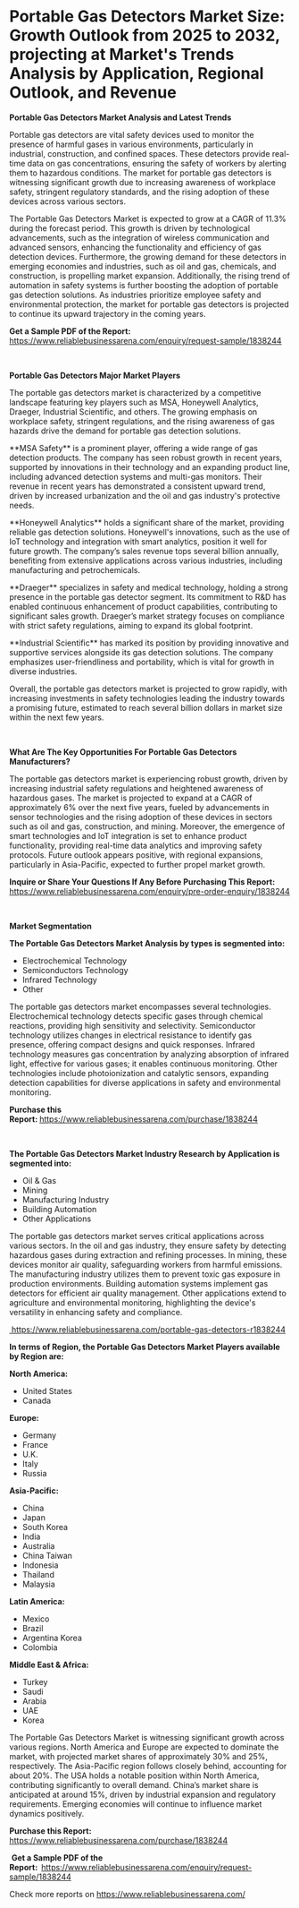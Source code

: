 <p><h1>Portable Gas Detectors Market Size: Growth Outlook from 2025 to 2032, projecting at Market's Trends Analysis by Application, Regional Outlook, and Revenue</h1></p><p><strong>Portable Gas Detectors Market Analysis and Latest Trends</strong></p>
<p><p>Portable gas detectors are vital safety devices used to monitor the presence of harmful gases in various environments, particularly in industrial, construction, and confined spaces. These detectors provide real-time data on gas concentrations, ensuring the safety of workers by alerting them to hazardous conditions. The market for portable gas detectors is witnessing significant growth due to increasing awareness of workplace safety, stringent regulatory standards, and the rising adoption of these devices across various sectors.</p><p>The Portable Gas Detectors Market is expected to grow at a CAGR of 11.3% during the forecast period. This growth is driven by technological advancements, such as the integration of wireless communication and advanced sensors, enhancing the functionality and efficiency of gas detection devices. Furthermore, the growing demand for these detectors in emerging economies and industries, such as oil and gas, chemicals, and construction, is propelling market expansion. Additionally, the rising trend of automation in safety systems is further boosting the adoption of portable gas detection solutions. As industries prioritize employee safety and environmental protection, the market for portable gas detectors is projected to continue its upward trajectory in the coming years.</p></p>
<p><strong>Get a Sample PDF of the Report:&nbsp;</strong> <a href="https://www.reliablebusinessarena.com/enquiry/request-sample/1838244?utm_campaign=3559&utm_medium=2&utm_source=Github&utm_content=ia&utm_term=11042025&utm_id=portable-gas-detectors">https://www.reliablebusinessarena.com/enquiry/request-sample/1838244</a></p>
<p>&nbsp;</p>
<p><strong>Portable Gas Detectors Major Market Players</strong></p>
<p><p>The portable gas detectors market is characterized by a competitive landscape featuring key players such as MSA, Honeywell Analytics, Draeger, Industrial Scientific, and others. The growing emphasis on workplace safety, stringent regulations, and the rising awareness of gas hazards drive the demand for portable gas detection solutions.</p><p>**MSA Safety** is a prominent player, offering a wide range of gas detection products. The company has seen robust growth in recent years, supported by innovations in their technology and an expanding product line, including advanced detection systems and multi-gas monitors. Their revenue in recent years has demonstrated a consistent upward trend, driven by increased urbanization and the oil and gas industry's protective needs.</p><p>**Honeywell Analytics** holds a significant share of the market, providing reliable gas detection solutions. Honeywell's innovations, such as the use of IoT technology and integration with smart analytics, position it well for future growth. The company’s sales revenue tops several billion annually, benefiting from extensive applications across various industries, including manufacturing and petrochemicals.</p><p>**Draeger** specializes in safety and medical technology, holding a strong presence in the portable gas detector segment. Its commitment to R&D has enabled continuous enhancement of product capabilities, contributing to significant sales growth. Draeger’s market strategy focuses on compliance with strict safety regulations, aiming to expand its global footprint.</p><p>**Industrial Scientific** has marked its position by providing innovative and supportive services alongside its gas detection solutions. The company emphasizes user-friendliness and portability, which is vital for growth in diverse industries.</p><p>Overall, the portable gas detectors market is projected to grow rapidly, with increasing investments in safety technologies leading the industry towards a promising future, estimated to reach several billion dollars in market size within the next few years.</p></p>
<p>&nbsp;</p>
<p><strong>What Are The Key Opportunities For Portable Gas Detectors Manufacturers?</strong></p>
<p><p>The portable gas detectors market is experiencing robust growth, driven by increasing industrial safety regulations and heightened awareness of hazardous gases. The market is projected to expand at a CAGR of approximately 6% over the next five years, fueled by advancements in sensor technologies and the rising adoption of these devices in sectors such as oil and gas, construction, and mining. Moreover, the emergence of smart technologies and IoT integration is set to enhance product functionality, providing real-time data analytics and improving safety protocols. Future outlook appears positive, with regional expansions, particularly in Asia-Pacific, expected to further propel market growth.</p></p>
<p><strong>Inquire or Share Your Questions If Any Before Purchasing This Report:</strong> <a href="https://www.reliablebusinessarena.com/enquiry/pre-order-enquiry/1838244?utm_campaign=3559&utm_medium=2&utm_source=Github&utm_content=ia&utm_term=11042025&utm_id=portable-gas-detectors">https://www.reliablebusinessarena.com/enquiry/pre-order-enquiry/1838244</a></p>
<p>&nbsp;</p>
<p><strong>Market Segmentation</strong></p>
<p><strong>The Portable Gas Detectors Market Analysis by types is segmented into:</strong></p>
<p><ul><li>Electrochemical Technology</li><li>Semiconductors Technology</li><li>Infrared Technology</li><li>Other</li></ul></p>
<p><p>The portable gas detectors market encompasses several technologies. Electrochemical technology detects specific gases through chemical reactions, providing high sensitivity and selectivity. Semiconductor technology utilizes changes in electrical resistance to identify gas presence, offering compact designs and quick responses. Infrared technology measures gas concentration by analyzing absorption of infrared light, effective for various gases; it enables continuous monitoring. Other technologies include photoionization and catalytic sensors, expanding detection capabilities for diverse applications in safety and environmental monitoring.</p></p>
<p><strong>Purchase this Report:&nbsp;</strong><a href="https://www.reliablebusinessarena.com/purchase/1838244?utm_campaign=3559&utm_medium=2&utm_source=Github&utm_content=ia&utm_term=11042025&utm_id=portable-gas-detectors">https://www.reliablebusinessarena.com/purchase/1838244</a></p>
<p>&nbsp;</p>
<p><strong>The Portable Gas Detectors Market Industry Research by Application is segmented into:</strong></p>
<p><ul><li>Oil & Gas</li><li>Mining</li><li>Manufacturing Industry</li><li>Building Automation</li><li>Other Applications</li></ul></p>
<p><p>The portable gas detectors market serves critical applications across various sectors. In the oil and gas industry, they ensure safety by detecting hazardous gases during extraction and refining processes. In mining, these devices monitor air quality, safeguarding workers from harmful emissions. The manufacturing industry utilizes them to prevent toxic gas exposure in production environments. Building automation systems implement gas detectors for efficient air quality management. Other applications extend to agriculture and environmental monitoring, highlighting the device's versatility in enhancing safety and compliance.</p></p>
<p><a href="https://www.reliablebusinessarena.com/portable-gas-detectors-r1838244?utm_campaign=3559&utm_medium=2&utm_source=Github&utm_content=ia&utm_term=11042025&utm_id=portable-gas-detectors">&nbsp;https://www.reliablebusinessarena.com/portable-gas-detectors-r1838244</a></p>
<p><strong>In terms of Region, the Portable Gas Detectors Market Players available by Region are:</strong></p>
<p>
    <p> <strong> North America: </strong>
        <ul>
            <li>United States</li>
            <li>Canada</li>
        </ul>
        </p> 
    <p> <strong> Europe: </strong>
        <ul>
            <li>Germany</li>
            <li>France</li>
            <li>U.K.</li>
            <li>Italy</li>
            <li>Russia</li>
        </ul>
        </p> 
    <p> <strong> Asia-Pacific: </strong>
        <ul>
            <li>China</li>
            <li>Japan</li>
            <li>South Korea</li>
            <li>India</li>
            <li>Australia</li>
            <li>China Taiwan</li>
            <li>Indonesia</li>
            <li>Thailand</li>
            <li>Malaysia</li>
        </ul>
        </p> 
    <p> <strong> Latin America: </strong>
        <ul>
            <li>Mexico</li>
            <li>Brazil</li>
            <li>Argentina Korea</li>
            <li>Colombia</li>
        </ul>
        </p> 
    <p> <strong> Middle East & Africa: </strong>
        <ul>
            <li>Turkey</li>
            <li>Saudi</li>
            <li>Arabia</li>
            <li>UAE</li>
            <li>Korea</li>
        </ul>
    </p>
    </p>
<p><p>The Portable Gas Detectors Market is witnessing significant growth across various regions. North America and Europe are expected to dominate the market, with projected market shares of approximately 30% and 25%, respectively. The Asia-Pacific region follows closely behind, accounting for about 20%. The USA holds a notable position within North America, contributing significantly to overall demand. China’s market share is anticipated at around 15%, driven by industrial expansion and regulatory requirements. Emerging economies will continue to influence market dynamics positively.</p></p>
<p><strong>Purchase this Report: </strong><a href="https://www.reliablebusinessarena.com/purchase/1838244?utm_campaign=3559&utm_medium=2&utm_source=Github&utm_content=ia&utm_term=11042025&utm_id=portable-gas-detectors">https://www.reliablebusinessarena.com/purchase/1838244</a></p>
<p>&nbsp;<strong>Get a Sample PDF of the Report:&nbsp;&nbsp;</strong><a href="https://www.reliablebusinessarena.com/enquiry/request-sample/1838244?utm_campaign=3559&utm_medium=2&utm_source=Github&utm_content=ia&utm_term=11042025&utm_id=portable-gas-detectors">https://www.reliablebusinessarena.com/enquiry/request-sample/1838244</a></p>
<p><strong></strong></p>
<p>Check more reports on <a href="https://www.reliablebusinessarena.com/?utm_campaign=3559&utm_medium=2&utm_source=Github&utm_content=ia&utm_term=11042025&utm_id=portable-gas-detectors">https://www.reliablebusinessarena.com/</a></p>
